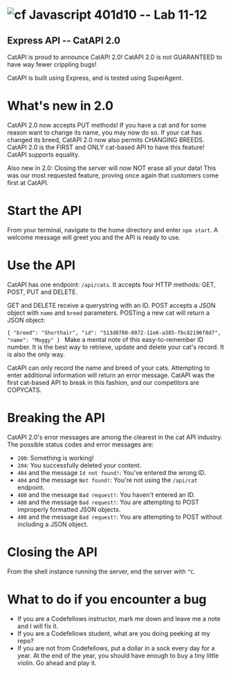 ![cf](https://i.imgur.com/7v5ASc8.png) Javascript 401d10 -- Lab 11-12
======

## Express API -- CatAPI 2.0

CatAPI is proud to announce CatAPI 2.0! CatAPI 2.0 is not GUARANTEED to have way fewer crippling bugs!

CatAPI is built using Express, and is tested using SuperAgent.

# What's new in 2.0

CatAPI 2.0 now accepts PUT methods! If you have a cat and for some reason want to change its name, you may now do so. If your cat has changed its breed, CatAPI 2.0 now also permits CHANGING BREEDS. CatAPI 2.0 is the FIRST and ONLY cat-based API to have this feature! CatAPI supports equality.

Also new in 2.0: Closing the server will now NOT erase all your data! This was our most requested feature, proving once again that customers come first at CatAPI.

# Start the API

From your terminal, navigate to the home directory and enter `npm start`. A welcome message will greet you and the API is ready to use.

# Use the API

CatAPI has one endpoint: `/api/cats`. It accepts four HTTP methods: GET, POST, PUT and DELETE.

GET and DELETE receive a querystring with an ID. POST accepts a JSON object with `name` and `breed` parameters. POSTing a new cat will return a JSON object:

`{
    "breed": "Shorthair",
    "id": "513d0780-8072-11e6-a385-fbc82196f8d7",
    "name": "Moggy"
}
`
Make a mental note of this easy-to-remember ID number. It is the best way to retrieve, update and delete your cat's record. It is also the only way.

CatAPI can only record the name and breed of your cats. Attempting to enter additional information will return an error message. CatAPI was the first cat-based API to break in this fashion, and our competitors are COPYCATS.

# Breaking the API

CatAPI 2.0's error messages are among the clearest in the cat API industry. The possible status codes and error messages are:

* `200`: Something is working!
* `204`: You successfully deleted your content.
* `404` and the message `Id not found!`: You've entered the wrong ID.
* `404` and the message `Not found!`: You're not using the `/api/cat` endpoint.
* `400` and the message `Bad request!`: You haven't entered an ID.
* `400` and the message `Bad request!`: You are attempting to POST improperly formatted JSON objects.
* `400` and the message `Bad request!`: You are attempting to POST without including a JSON object.

# Closing the API

From the shell instance running the server, end the server with `^C`.

# What to do if you encounter a bug

* If you are a Codefellows instructor, mark me down and leave me a note and I will fix it.
* If you are a Codefellows student, what are you doing peeking at my repo?
* If you are not from Codefellows, put a dollar in a sock every day for a year. At the end of the year, you should have enough to buy a tiny little violin. Go ahead and play it.
